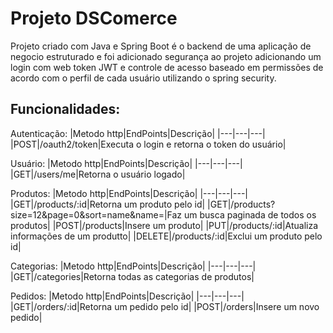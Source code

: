 # Projeto DSComerce

Projeto criado com Java e Spring Boot é o backend de uma aplicação de negocio estruturado e foi adicionado segurança ao projeto adicionando um login com web token JWT 
e controle de acesso baseado em permissões de acordo com o perfil de cada usuário utilizando o spring security.

## Funcionalidades:

Autenticação:
|Metodo http|EndPoints|Descrição|
|---|---|---|
|POST|/oauth2/token|Executa o login e retorna o token do usuário|

Usuário:
|Metodo http|EndPoints|Descrição|
|---|---|---|
|GET|/users/me|Retorna o usuário logado|

Produtos:
|Metodo http|EndPoints|Descrição|
|---|---|---|
|GET|/products/:id|Retorna um produto pelo id|
|GET|/products?size=12&page=0&sort=name&name=|Faz um busca paginada de todos os produtos|
|POST|/products|Insere um produto|
|PUT|/products/:id|Atualiza informações de um produtto|
|DELETE|/products/:id|Exclui um produto pelo id|

Categorias:
|Metodo http|EndPoints|Descrição|
|---|---|---|
|GET|/categories|Retorna todas as categorias de produtos|

Pedidos:
|Metodo http|EndPoints|Descrição|
|---|---|---|
|GET|/orders/:id|Retorna um pedido pelo id|
|POST|/orders|Insere um novo pedido|
